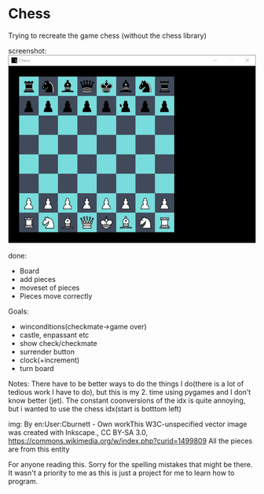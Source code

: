 # Chess
Trying to recreate the game chess (without the chess library)

screenshot:
![GitHub Logo](Img/Screenshot1.png)


done:
- Board 
- add pieces
- moveset of pieces
- Pieces move correctly

Goals:
- winconditions(checkmate->game over)
- castle, enpassant etc
- show check/checkmate
- surrender button
- clock(+increment)
- turn board

Notes:
There have to be better ways to do the things I do(there is a lot of tedious work I have to do), but this is my 2. time using pygames and I don't know better (jet).
The constant coonversions of the idx is quite annoying, but i wanted to use the chess idx(start is botttom left)

img:
By en:User:Cburnett - Own workThis W3C-unspecified vector image was created with Inkscape., CC BY-SA 3.0, https://commons.wikimedia.org/w/index.php?curid=1499809
All the pieces are from this entity

For anyone reading this. Sorry for the spelling mistakes that might be there. It wasn't a priority to me as this is just a project for me to learn how to program.
